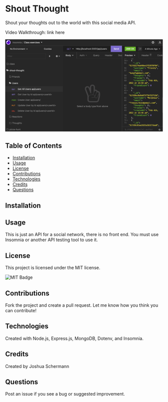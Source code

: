 # Shout Thought

Shout your thoughts out to the world with this social media API.

Video Walkthrough: link here

![Shout Thought Screenshot](./assets/images/screenshot.png)

## Table of Contents

- [Installation](#installation)
- [Usage](#usage)
- [License](#license)
- [Contributions](#contributions)
- [Technologies](#technologies)
- [Credits](#credits)
- [Questions](#questions)

## Installation

## Usage

This is just an API for a social network, there is no front end. You must use Insomnia or another API testing tool to use it.

## License

This project is licensed under the MIT license.

![MIT Badge](https://img.shields.io/npm/l/f)

## Contributions

Fork the project and create a pull request. Let me know how you think you can contribute!

## Technologies

Created with Node.js, Express.js, MongoDB, Dotenv, and Insomnia.

## Credits

Created by Joshua Schermann

## Questions

Post an issue if you see a bug or suggested improvement.

